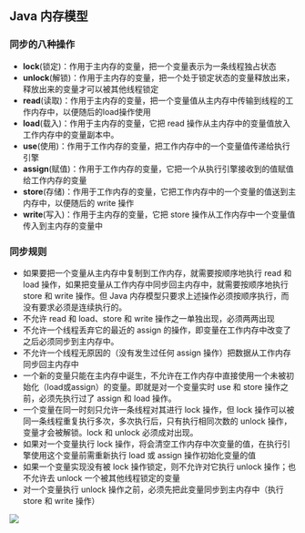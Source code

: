 ## Java 内存模型

### 同步的八种操作

* **lock**(锁定)：作用于主内存的变量，把一个变量表示为一条线程独占状态
* **unlock**(解锁)：作用于主内存的变量，把一个处于锁定状态的变量释放出来，释放出来的变量才可以被其他线程锁定
* **read**(读取)：作用于主内存的变量，把一个变量值从主内存中传输到线程的工作内存中，以便随后的load操作使用
* **load**(载入)：作用于主内存的变量，它把 read 操作从主内存中的变量值放入工作内存中的变量副本中。
* **use**(使用)：作用于工作内存的变量，把工作内存中的一个变量值传递给执行引擎
* **assign**(赋值)：作用于工作内存的变量，它把一个从执行引擎接收到的值赋值给工作内存的变量
* **store**(存储)：作用于工作内存的变量，它把工作内存中的一个变量的值送到主内存中，以便随后的 write 操作
* **write**(写入)：作用于主内存的变量，它把 store 操作从工作内存中一个变量值传入到主内存的变量中

### 同步规则

* 如果要把一个变量从主内存中复制到工作内存，就需要按顺序地执行 read 和 load 操作，如果把变量从工作内存中同步回主内存中，就需要按顺序地执行 store 和 write 操作。但 Java 内存模型只要求上述操作必须按顺序执行，而没有要求必须是连续执行的。
* 不允许 read 和 load、store 和 write 操作之一单独出现，必须两两出现
* 不允许一个线程丢弃它的最近的 assign 的操作，即变量在工作内存中改变了之后必须同步到主内存中。
* 不允许一个线程无原因的（没有发生过任何 assign 操作）把数据从工作内存同步回主内存中
* 一个新的变量只能在主内存中诞生，不允许在工作内存中直接使用一个未被初始化（load或assign）的变量。即就是对一个变量实时 use 和 store 操作之前，必须先执行过了 assign 和 load 操作。
* 一个变量在同一时刻只允许一条线程对其进行 lock 操作，但 lock 操作可以被同一条线程重复执行多次，多次执行后，只有执行相同次数的 unlock 操作，变量才会被解锁。lock 和 unlock 必须成对出现。
* 如果对一个变量执行 lock 操作，将会清空工作内存中次变量的值，在执行引擎使用这个变量前需重新执行 load 或 assign 操作初始化变量的值
* 如果一个变量实现没有被 lock 操作锁定，则不允许对它执行 unlock 操作；也不允许去 unlock 一个被其他线程锁定的变量
* 对一个变量执行 unlock 操作之前，必须先把此变量同步到主内存中（执行 store 和 write 操作）

![](E:\Code\Note\image\concurrent\Java内存模型同步操作与规则.png)

